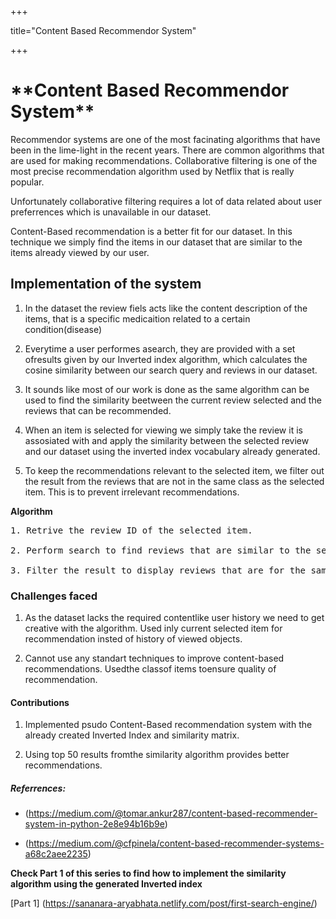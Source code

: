 +++ 

title="Content Based Recommendor System" 

+++

<h1> **Content Based Recommendor System** </h1>
<body>
Recommendor systems are one of the most facinating algorithms that have been in the lime-light in the recent years. There are common algorithms that are used for making recommendations.
Collaborative filtering is one of the most precise recommendation algorithm used by Netflix that is really popular.

Unfortunately collaborative filtering requires a lot of data related about user preferrences which is unavailable in our dataset.

Content-Based recommendation is a better fit for our dataset. In this technique we simply find the items in our dataset that are similar to the items already viewed by our user.

<h2> Implementation of the system </h2>

1. In the dataset the review fiels acts like the content description of the items, that is a specific medicaition related to a certain condition(disease)

2. Everytime a user performes asearch, they are provided with a set ofresults given by our Inverted index algorithm, which calculates the cosine similarity between our search query and reviews in our dataset.

3. It sounds like most of our work is done as the same algorithm can be used to find the similarity beetween the current review selected and the reviews that can be recommended.

4. When an item is selected for viewing we simply take the review it is assosiated with and apply the similarity between the selected review and our dataset using the inverted index vocabulary already generated.

5. To keep the recommendations relevant to the selected item, we filter out the result from the reviews that are not in the same class as the selected item. This is to prevent irrelevant recommendations.


**Algorithm**
<pre>
1. Retrive the review ID of the selected item.

2. Perform search to find reviews that are similar to the selected one with k=50.

3. Filter the result to display reviews that are for the same condition as the selected review.
</pre>

<h3> Challenges faced </h3>

1. As the dataset lacks the required contentlike user history we need to get creative with the algorithm. Used inly current selected item for recommendation insted of history of viewed objects.

2. Cannot use any standart techniques to improve content-based recommendations. Usedthe classof items toensure quality of recommendation. 

<h4> Contributions </h4>

1. Implemented psudo Content-Based recommendation system with the already created Inverted Index and similarity matrix.

2. Using top 50 results fromthe similarity algorithm provides better recommendations.

<h5> Referrences: </h5>

* (https://medium.com/@tomar.ankur287/content-based-recommender-system-in-python-2e8e94b16b9e)

* (https://medium.com/@cfpinela/content-based-recommender-systems-a68c2aee2235)

**Check Part 1 of this series to find how to implement the similarity algorithm using the generated Inverted index**

[Part 1] (https://sananara-aryabhata.netlify.com/post/first-search-engine/)
